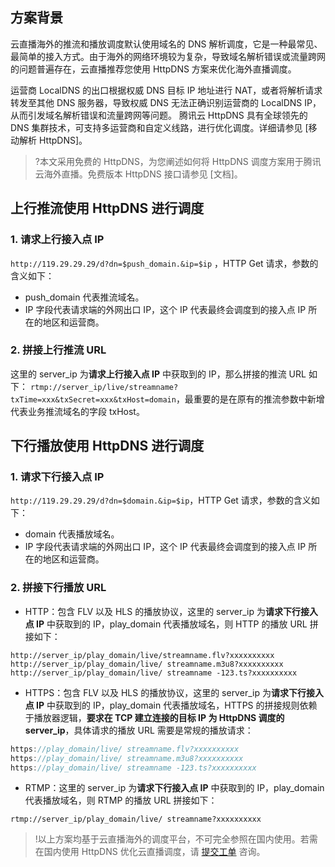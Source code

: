 ## 方案背景
云直播海外的推流和播放调度默认使用域名的 DNS 解析调度，它是一种最常见、最简单的接入方式。由于海外的网络环境较为复杂，导致域名解析错误或流量跨网的问题普遍存在，云直播推荐您使用 HttpDNS 方案来优化海外直播调度。

运营商 LocalDNS 的出口根据权威 DNS 目标 IP 地址进行 NAT，或者将解析请求转发至其他 DNS 服务器，导致权威 DNS 无法正确识别运营商的 LocalDNS IP，从而引发域名解析错误和流量跨网等问题。
腾讯云 HttpDNS 具有全球领先的 DNS 集群技术，可支持多运营商和自定义线路，进行优化调度。详细请参见 [移动解析 HttpDNS]。


>?本文采用免费的 HttpDNS，为您阐述如何将 HttpDNS 调度方案用于腾讯云海外直播。免费版本 HttpDNS 接口请参见 [文档]。 

## 上行推流使用 HttpDNS 进行调度

### 1. 请求上行接入点 IP
`http://119.29.29.29/d?dn=$push_domain.&ip=$ip` ，HTTP Get 请求，参数的含义如下：
- push_domain 代表推流域名。
- IP 字段代表请求端的外网出口 IP，这个 IP 代表最终会调度到的接入点 IP 所在的地区和运营商。


### 2. 拼接上行推流 URL
这里的 server_ip 为**请求上行接入点 IP** 中获取到的 IP，那么拼接的推流 URL 如下：
`rtmp://server_ip/live/streamname?txTime=xxx&txSecret=xxx&txHost=domain`，最重要的是在原有的推流参数中新增代表业务推流域名的字段 txHost。

## 下行播放使用 HttpDNS 进行调度

### 1. 请求下行接入点 IP
`http://119.29.29.29/d?dn=$domain.&ip=$ip`，HTTP Get 请求，参数的含义如下：
- domain 代表播放域名。
- IP 字段代表请求端的外网出口 IP，这个 IP 代表最终会调度到的接入点 IP 所在的地区和运营商。


### 2. 拼接下行播放 URL
- HTTP：包含 FLV 以及 HLS 的播放协议，这里的 server_ip 为**请求下行接入点 IP** 中获取到的 IP，play_domain 代表播放域名，则 HTTP 的播放 URL 拼接如下：

```
http://server_ip/play_domain/live/streamname.flv?xxxxxxxxxx
http://server_ip/play_domain/live/ streamname.m3u8?xxxxxxxxxx
http://server_ip/play_domain/live/ streamname -123.ts?xxxxxxxxxx
```

- HTTPS：包含 FLV 以及 HLS 的播放协议，这里的 server_ip 为**请求下行接入点 IP** 中获取到的 IP，play_domain 代表播放域名，HTTPS 的拼接规则依赖于播放器逻辑，**要求在 TCP 建立连接的目标 IP 为 HttpDNS 调度的 server_ip**，具体请求的播放 URL 需要是常规的播放请求：

```java
https://play_domain/live/ streamname.flv?xxxxxxxxxx
https://play_domain/live/ streamname.m3u8?xxxxxxxxxx
https://play_domain/live/ streamname -123.ts?xxxxxxxxxx
```

- RTMP：这里的 server_ip 为**请求下行接入点 IP** 中获取到的 IP，play_domain 代表播放域名，则 RTMP 的播放 URL 拼接如下：

```
rtmp://server_ip/play_domain/live/ streamname?xxxxxxxxxx
```

>!以上方案均基于云直播海外的调度平台，不可完全参照在国内使用。若需在国内使用 HttpDNS 优化云直播调度，请 [提交工单](https://console.cloud.tencent.com/workorder/category) 咨询。
